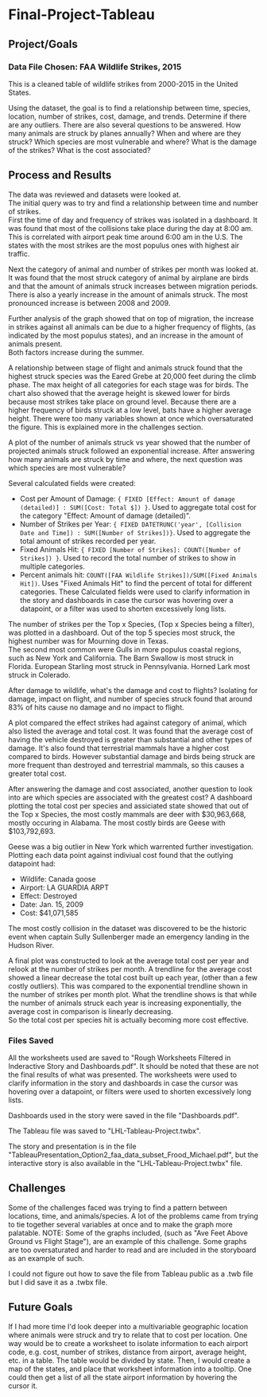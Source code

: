 # Final-Project-Tableau

## Project/Goals
### Data File Chosen: FAA Wildlife Strikes, 2015
This is a cleaned table of wildlife strikes from 2000-2015 in the United States. 

Using the dataset, the goal is to find a relationship between time, species, location, number of strikes, cost, damage, and trends.
Determine if there are any outliers.
There are also several questions to be answered.
How many animals are struck by planes annually?
When and where are they struck?
Which species are most vulnerable and where?
What is the damage of the strikes?
What is the cost associated?

## Process and Results
The data was reviewed and datasets were looked at.  
The initial query was to try and find a relationship between time and number of strikes.  
First the time of day and frequency of strikes was isolated in a dashboard.
It was found that most of the collisions take place during the day at 8:00 am. This is correlated with airport peak time around 6:00 am in the U.S.
The states with the most strikes are the most populus ones with highest air traffic.

Next the category of animal and number of strikes per month was looked at.
It was found that the most struck category of animal by airplane are birds and that the amount of animals struck increases between migration periods.
There is also a yearly increase in the amount of animals struck.  The most pronounced increase is between 2008 and 2009.

Further analysis of the graph showed that on top of migration, the increase in strikes against all animals can be due to a higher frequency of flights,
(as indicated by the most populus states), and an increase in the amount of animals present.  
Both factors increase during the summer.

A relationship between stage of flight and animals struck found that the highest struck species was the Eared Grebe at 20,000 feet during the climb phase.
The max height of all categories for each stage was for birds.
The chart also showed that the average height is skewed lower for birds because most strikes take place on ground level.
Because there are a higher frequency of birds struck at a low level, bats have a higher average height.
There were too many variables shown at once which oversaturated the figure.  This is explained more in the challenges section.

A plot of the number of animals struck vs year showed that the number of projected animals struck followed an exponential increase.
After answering how many animals are struck by time and where, the next question was which species are most vulnerable?

Several calculated fields were created:
- Cost per Amount of Damage: ```{ FIXED [Effect: Amount of damage (detailed)] : SUM([Cost: Total $]) }```.  Used to aggregate total cost for the category "Effect: Amount of damage (detailed)".
- Number of Strikes per Year: ```{ FIXED DATETRUNC('year', [Collision Date and Time]) : SUM([Number of Strikes])}```.  Used to aggregate the total amount of strikes recorded per year.
- Fixed Animals Hit: ```{ FIXED [Number of Strikes]: COUNT([Number of Strikes]) }```.  Used to record the total number of strikes to show in multiple categories.
- Percent animals hit: ```COUNT([FAA Wildlife Strikes])/SUM([Fixed Animals Hit])```.  Uses "Fixed Animals Hit" to find the percent of total for different categories.
These Calculated fields were used to clarify information in the story and dashboards in case the cursor was hovering over a datapoint,
or a filter was used to shorten excessively long lists.  

The number of strikes per the Top x Species, (Top x Species being a filter), was plotted in a dashboard.
Out of the top 5 species most struck, the highest number was for Mourning dove in Texas.  
The second most common were Gulls in more populus coastal regions, such as New York and California.
The Barn Swallow is most struck in Florida.
European Starling most struck in Pennsylvania.
Horned Lark most struck in Colerado.

After damage to wildlife, what's the damage and cost to flights?
Isolating for damage, impact on flight, and number of species struck found that around 
83% of hits cause no damage and no impact to flight.

A plot compared the effect strikes had against category of animal, which also listed the average and total cost.
It was found that the average cost of having the vehicle destroyed is greater than substantial and other types of damage.
It's also found that terrestrial mammals have a higher cost compared to birds.
However substantial damage and birds being struck are more frequent than destroyed and terrestrial mammals, so this causes a greater total cost.

After answering the damage and cost associated, another question to look into are which species are associated with the greatest cost?
A dashboard plotting the total cost per species and assiciated state showed that out of the Top x Species,
the most costly mammals are deer with $30,963,668, mostly occuring in Alabama.
The most costly birds are Geese with $103,792,693.

Geese was a big outlier in New York which warrented further investigation.
Plotting each data point against indiviual cost found that the outlying datapoint had:
- Wildlife: Canada goose        
- Airport: LA GUARDIA ARPT
- Effect: Destroyed
- Date: Jan. 15, 2009        
- Cost: $41,071,585

The most costly collision in the dataset was discovered to be the historic event when captain Sully Sullenberger made an emergency landing in the Hudson River.

A final plot was constructed to look at the average total cost per year and relook at the number of strikes per month.
A trendline for the average cost showed a linear decrease the total cost built up each year, (other than a few costly outliers).
This was compared to the exponential trendline shown in the number of strikes per month plot.
What the trendline shows is that while the number of animals struck each year is increasing exponentially,
the average cost in comparison is linearly decreasing.  
So the total cost per species hit is actually becoming more cost effective.

### Files Saved
All the worksheets used are saved to "Rough Worksheets Filtered in Inderactive Story and Dashboards.pdf".
It should be noted that these are not the final results of what was presented.
The worksheets were used to clarify information in the story and dashboards in case the cursor was hovering over a datapoint,
or filters were used to shorten excessively long lists.

Dashboards used in the story were saved in the file "Dashboards.pdf".

The Tableau file was saved to "LHL-Tableau-Project.twbx".

The story and presentation is in the file "TableauPresentation_Option2_faa_data_subset_Frood_Michael.pdf",
but the interactive story is also available in the "LHL-Tableau-Project.twbx" file.

## Challenges 
Some of the challenges faced was trying to find a pattern between locations, time, and animals/species.
A lot of the problems came from trying to tie together several variables at once and to make the graph more palatable.
NOTE: Some of the graphs included, (such as "Ave Feet Above Ground vs Flight Stage"), are an example of this challenge.
Some graphs are too oversaturated and harder to read and are included in the storyboard as an example of such.

I could not figure out how to save the file from Tableau public as a .twb file but I did save it as a .twbx file.

## Future Goals
If I had more time I'd look deeper into a multivariable geographic location where animals were struck and try to relate that to cost per location.
One way would be to create a worksheet to isolate information to each airport code, e.g. cost, number of strikes, distance from airport, average height, etc. in a table.
The table would be divided by state.  Then, I would create a map of the states, and place that worksheet information into a tooltip.
One could then get a list of all the state airport information by hovering the cursor it.
